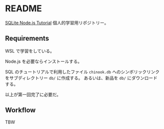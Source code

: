 # README

[SQLite Node.js Tutorial](https://www.sqlitetutorial.net/sqlite-nodejs/) 個人的学習用リポジトリー。

## Requirements

WSL で学習をしている。

Node.js を必要ならインストールする。

SQL のチュートリアルで利用したファイル `chinook.db` へのシンボリックリンクをサブディレクトリー `db/` に作成する。
あるいは、新品を `db/` にダウンロードする。

以上が第一回完了に必要だ。

## Workflow

TBW
